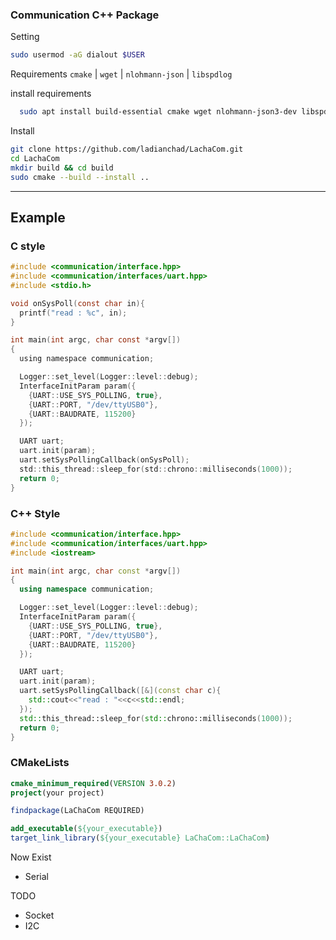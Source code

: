 ### Communication C++ Package

Setting
```bash
sudo usermod -aG dialout $USER
```

Requirements
`cmake` | `wget` | `nlohmann-json` | `libspdlog`

install requirements 
```bash
  sudo apt install build-essential cmake wget nlohmann-json3-dev libspdlog-dev
```


Install
```bash
git clone https://github.com/ladianchad/LachaCom.git
cd LachaCom
mkdir build && cd build
sudo cmake --build --install ..
```
----
## Example
### C style
```c
#include <communication/interface.hpp>
#include <communication/interfaces/uart.hpp>
#include <stdio.h>

void onSysPoll(const char in){
  printf("read : %c", in);
}

int main(int argc, char const *argv[])
{
  using namespace communication;

  Logger::set_level(Logger::level::debug);
  InterfaceInitParam param({
    {UART::USE_SYS_POLLING, true},
    {UART::PORT, "/dev/ttyUSB0"},
    {UART::BAUDRATE, 115200}
  });

  UART uart;
  uart.init(param);
  uart.setSysPollingCallback(onSysPoll);
  std::this_thread::sleep_for(std::chrono::milliseconds(1000));
  return 0;
}
```
### C++ Style
```c++
#include <communication/interface.hpp>
#include <communication/interfaces/uart.hpp>
#include <iostream>

int main(int argc, char const *argv[])
{
  using namespace communication;

  Logger::set_level(Logger::level::debug);
  InterfaceInitParam param({
    {UART::USE_SYS_POLLING, true},
    {UART::PORT, "/dev/ttyUSB0"},
    {UART::BAUDRATE, 115200}
  });

  UART uart;
  uart.init(param);
  uart.setSysPollingCallback([&](const char c){
    std::cout<<"read : "<<c<<std::endl;
  });
  std::this_thread::sleep_for(std::chrono::milliseconds(1000));
  return 0;
}
```

### CMakeLists
```cmake
cmake_minimum_required(VERSION 3.0.2)
project(your project)

findpackage(LaChaCom REQUIRED)

add_executable(${your_executable})
target_link_library(${your_executable} LaChaCom::LaChaCom)

```

Now Exist
- Serial

TODO
- Socket
- I2C
